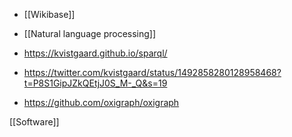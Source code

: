  - [[Wikibase]]
  -  [[Natural language processing]]

  - https://kvistgaard.github.io/sparql/

  - https://twitter.com/kvistgaard/status/1492858280128958468?t=P8S1GipJZkQEtjJ0S_M-_Q&s=19

  - https://github.com/oxigraph/oxigraph

[[Software]]
